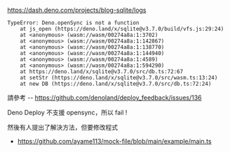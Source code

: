 https://dash.deno.com/projects/blog-sqlite/logs

```
TypeError: Deno.openSync is not a function
    at js_open (https://deno.land/x/sqlite@v3.7.0/build/vfs.js:29:24)
    at <anonymous> (wasm://wasm/00274a8a:1:3702)
    at <anonymous> (wasm://wasm/00274a8a:1:142867)
    at <anonymous> (wasm://wasm/00274a8a:1:138770)
    at <anonymous> (wasm://wasm/00274a8a:1:144940)
    at <anonymous> (wasm://wasm/00274a8a:1:4589)
    at <anonymous> (wasm://wasm/00274a8a:1:594290)
    at https://deno.land/x/sqlite@v3.7.0/src/db.ts:72:67
    at setStr (https://deno.land/x/sqlite@v3.7.0/src/wasm.ts:13:24)
    at new DB (https://deno.land/x/sqlite@v3.7.0/src/db.ts:72:24)
```

請參考 -- https://github.com/denoland/deploy_feedback/issues/136

Deno Deploy 不支援 opensync，所以 fail !

然後有人提出了解決方法，但要修改程式

* https://github.com/ayame113/mock-file/blob/main/example/main.ts


